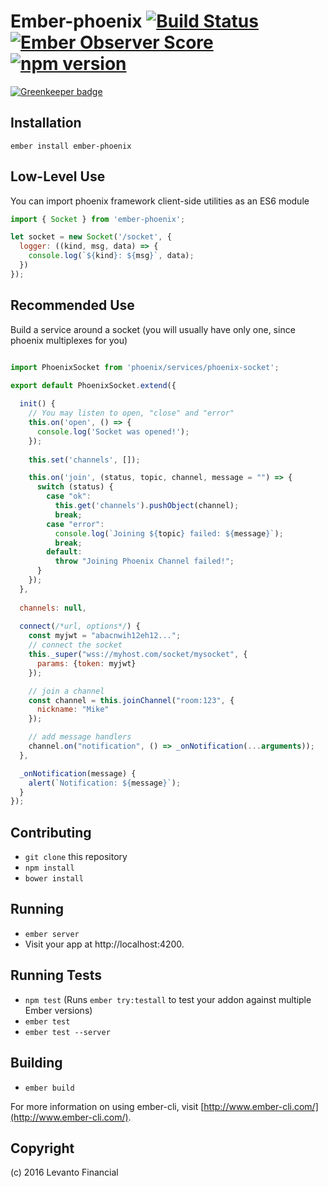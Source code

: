 # Ember-phoenix [![Build Status](https://travis-ci.org/mike-north/ember-phoenix.svg?branch=master)](https://travis-ci.org/mike-north/ember-phoenix) [![Ember Observer Score](https://emberobserver.com/badges/ember-phoenix.svg)](https://emberobserver.com/addons/ember-phoenix) [![npm version](https://badge.fury.io/js/ember-phoenix.svg)](https://badge.fury.io/js/ember-phoenix)

[![Greenkeeper badge](https://badges.greenkeeper.io/mike-north/ember-phoenix.svg)](https://greenkeeper.io/)

## Installation

```
ember install ember-phoenix
```

## Low-Level Use

You can import phoenix framework client-side utilities as an ES6 module

```js
import { Socket } from 'ember-phoenix';

let socket = new Socket('/socket', {
  logger: ((kind, msg, data) => {
    console.log(`${kind}: ${msg}`, data);
  })
});
```

## Recommended Use

Build a service around a socket (you will usually have only one, since phoenix multiplexes for you)

```js

import PhoenixSocket from 'phoenix/services/phoenix-socket';

export default PhoenixSocket.extend({
  
  init() {
    // You may listen to open, "close" and "error"
    this.on('open', () => {
      console.log('Socket was opened!');
    });
    
    this.set('channels', []);

    this.on('join', (status, topic, channel, message = "") => {
      switch (status) {
        case "ok":
          this.get('channels').pushObject(channel);
          break;
        case "error":
          console.log(`Joining ${topic} failed: ${message}`);
          break;
        default:
          throw "Joining Phoenix Channel failed!";
      }
    });
  },
  
  channels: null,
  
  connect(/*url, options*/) {
    const myjwt = "abacnwih12eh12...";
    // connect the socket
    this._super("wss://myhost.com/socket/mysocket", {
      params: {token: myjwt}
    });

    // join a channel
    const channel = this.joinChannel("room:123", {
      nickname: "Mike"
    });

    // add message handlers
    channel.on("notification", () => _onNotification(...arguments));
  },

  _onNotification(message) {
    alert(`Notification: ${message}`);
  }
});
```

## Contributing

* `git clone` this repository
* `npm install`
* `bower install`

## Running

* `ember server`
* Visit your app at http://localhost:4200.

## Running Tests

* `npm test` (Runs `ember try:testall` to test your addon against multiple Ember versions)
* `ember test`
* `ember test --server`

## Building

* `ember build`

For more information on using ember-cli, visit [http://www.ember-cli.com/](http://www.ember-cli.com/).

## Copyright

(c) 2016 Levanto Financial
